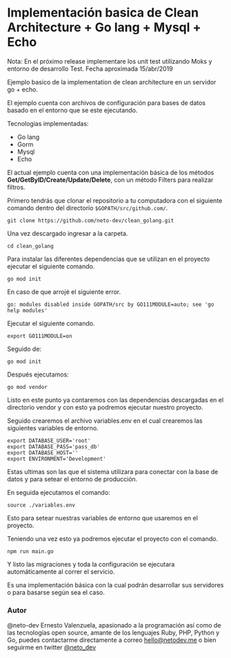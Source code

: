 # Implementación basica de Clean Architecture + Go lang + Mysql + Echo

Nota: En el próximo release implementare los unit test utilizando Moks y entorno de desarrollo Test. Fecha aproximada 15/abr/2019

Ejemplo basico de la implementation de clean architecture en un servidor go + echo.

El ejemplo cuenta con archivos de configuración para bases de datos basado en el entorno que se este ejecutando.


Tecnologias implementadas:

- Go lang
- Gorm
- Mysql
- Echo

El actual ejemplo cuenta con una implementación básica de los métodos **Get/GetByID/Create/Update/Delete**, con un método Filters para realizar filtros.

Primero tendrás que clonar el repositorio a tu computadora con el siguiente comando dentro del directorio `$GOPATH/src/github.com/`.

`git clone https://github.com/neto-dev/clean_golang.git`

Una vez descargado ingresar a la carpeta.

`cd clean_golang`

Para instalar las diferentes dependencias que se utilizan en el proyecto ejecutar el siguiente comando.

`go mod init`

En caso de que arrojé el siguiente error.

`go: modules disabled inside GOPATH/src by GO111MODULE=auto; see 'go help modules'`

Ejecutar el siguiente comando.  

`export GO111MODULE=on`

Seguido de:

`go mod init`

Después ejecutamos:

`go mod vendor`

Listo en este punto ya contaremos con las dependencias descargadas en el directorio vendor y con esto ya podremos ejecutar nuestro proyecto.


Seguido crearemos el archivo variables.env en el cual crearemos las siguientes variables de entorno.

```
export DATABASE_USER='root'
export DATABASE_PASS='pass_db'
export DATABASE_HOST=''
export ENVIRONMENT='Development'
```

Estas ultimas son las que el sistema utilizara para conectar con la base de datos y para setear el entorno de producción.

En seguida ejecutamos el comando:

`source ./variables.env`

Esto para setear nuestras variables de entorno que usaremos en el proyecto.

Teniendo una vez esto ya podremos ejecutar el proyecto con el comando.

`npm run main.go`

Y listo las migraciones y toda la configuración se ejecutara automáticamente al correr el servicio.

Es una implementación básica con la cual podrán desarrollar sus servidores o para basarse según sea el caso. 

### Autor
@neto-dev Ernesto Valenzuela, apasionado a la programación así como de las tecnologías open source, amante de los lenguajes Ruby, PHP, Python y Go, puedes contactarme directamente a correo hello@netodev.me o bien seguirme en twitter [@neto_dev](https://twitter.com/neto_dev)